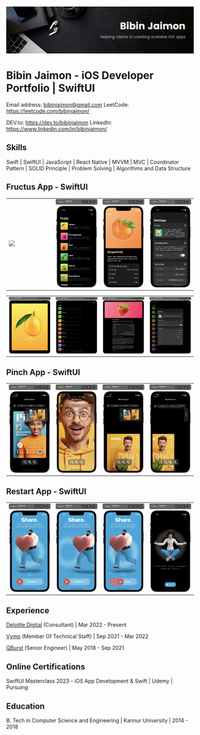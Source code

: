 
<img src="https://raw.githubusercontent.com/bibin-jaimon/bibin-jaimon/main/banner.png"></img>
# Bibin Jaimon - iOS Developer Portfolio | SwiftUI
Email address: bibinjaimon@gmail.com 
LeetCode: https://leetcode.com/bibinjaimon/


DEV.to: https://dev.to/bibinjaimon
LinkedIn: https://www.linkedin.com/in/bibinjaimon/

## Skills

Swift | SwiftUI | JavaScript | React Native | MVVM | MVC | Coordinator Pattern | SOLID Principle | Problem Solving | Algorithms and Data Structure

## Fructus App - SwiftUI

<table>
<td width="25%">
<img src="fructus-app/animation.gif"></img>
</td>
<td width="25%">
<img src="fructus-app/2.png"></img>
</td>
<td width="25%">
<img src="fructus-app/3.png"></img>
</td>
<td width="25%">
<img src="fructus-app/4.png"></img>
</td>
</tr>
</table>

<table>
<td width="25%">
<img src="fructus-app/ipad/1.png"></img>
</td>
<td width="25%">
<img src="fructus-app/ipad/2.png"></img>
</td>
<td width="25%">
<img src="fructus-app/ipad/3.png"></img>
</td>
<td width="25%">
<img src="fructus-app/ipad/4.png"></img>
</td>
</tr>
</table>

## Pinch App - SwiftUI

<table>
<td width="25%">
<img src="pinch-app/1.png"></img>
</td>
<td width="25%">
<img src="pinch-app/2.png"></img>
</td>
<td width="25%">
<img src="pinch-app/3.png"></img>
</td>
<td width="25%">
<img src="pinch-app/4.png"></img>
</td>
</tr>
</table>


## Restart App - SwiftUI

<table>
<td width="25%">
<img src="restart-app/1.png"></img>
</td>
<td width="25%">
<img src="restart-app/2.png"></img>
</td>
<td width="25%">
<img src="restart-app/3.png"></img>
</td>
<td width="25%">
<img src="restart-app/4.png"></img>
</td>
</tr>
</table>


## Experience

 [Deloitte Digital](https://www2.deloitte.com/us/en.html) (Consultant) | Mar 2022 - Present

 [Vymo](https://vymo.com/) (Member Of Technical Staff) | Sep 2021 - Mar 2022

 [QBurst](https://www.qburst.com/) (Senior Engineer) | May 2018 - Sep 2021

## Online Certifications

SwiftUI Masterclass 2023 - iOS App Development & Swift | Udemy | Pursuing

## Education

B. Tech in Computer Science and Engineering | Kannur University | 2014 - 2018

